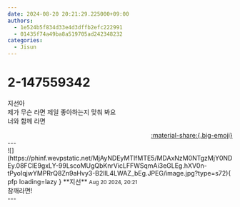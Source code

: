 ```yaml
---
date: 2024-08-20 20:21:29.225000+09:00
authors:
  - 1e524b5f834d33e4d3dffb2efc222991
  - 01435f74a49ba8a519705ad242348232
categories:
  - Jisun
---
```


# 2-147559342

<div class="post-container" markdown="1">
<div class="content-container md-sidebar__scrollwrap" markdown="1">

지선아<br>제가 무슨 라면 제일 좋아하는지 맞춰 봐요<br>너와 함께 라면

</div>
</div>

<div style="text-align: right;" markdown="1">
<a href="https://weverse.io/fromis9/fanpost/2-147559342" style="text-align: right;">:material-share:{.big-emoji}</a>
</div>
---

<div class="comments-container md-sidebar__scrollwrap" markdown="1">
<div class="comment" markdown="1">
<div class='id-container' markdown="1">
![](https://phinf.wevpstatic.net/MjAyNDEyMTlfMTE5/MDAxNzM0NTgzMjY0NDEy.08FClE9gxLY-99LscoMUgQbKnrVicLFFWSqmAi3eGLEg.hXV0n-tPyoIqjwYMPRrQ8Zn9aHvy3-B2llL4LWAZ_bEg.JPEG/image.jpg?type=s72){ pfp loading=lazy }
**<span class="artist">지선</span>** <small>Aug 20 2024, 20:21</small><br>
</div>
<div class='comment-body' markdown="1">
참깨라면!
</div>
</div>
</div>
---
